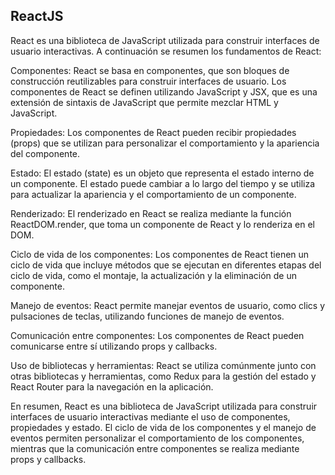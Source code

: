 


## ReactJS 

React es una biblioteca de JavaScript utilizada para construir interfaces de usuario interactivas. A continuación se resumen los fundamentos de React:

Componentes: React se basa en componentes, que son bloques de construcción reutilizables para construir interfaces de usuario. Los componentes de React se definen utilizando JavaScript y JSX, que es una extensión de sintaxis de JavaScript que permite mezclar HTML y JavaScript.

Propiedades: Los componentes de React pueden recibir propiedades (props) que se utilizan para personalizar el comportamiento y la apariencia del componente.

Estado: El estado (state) es un objeto que representa el estado interno de un componente. El estado puede cambiar a lo largo del tiempo y se utiliza para actualizar la apariencia y el comportamiento de un componente.

Renderizado: El renderizado en React se realiza mediante la función ReactDOM.render, que toma un componente de React y lo renderiza en el DOM.

Ciclo de vida de los componentes: Los componentes de React tienen un ciclo de vida que incluye métodos que se ejecutan en diferentes etapas del ciclo de vida, como el montaje, la actualización y la eliminación de un componente.

Manejo de eventos: React permite manejar eventos de usuario, como clics y pulsaciones de teclas, utilizando funciones de manejo de eventos.

Comunicación entre componentes: Los componentes de React pueden comunicarse entre sí utilizando props y callbacks.

Uso de bibliotecas y herramientas: React se utiliza comúnmente junto con otras bibliotecas y herramientas, como Redux para la gestión del estado y React Router para la navegación en la aplicación.

En resumen, React es una biblioteca de JavaScript utilizada para construir interfaces de usuario interactivas mediante el uso de componentes, propiedades y estado. El ciclo de vida de los componentes y el manejo de eventos permiten personalizar el comportamiento de los componentes, mientras que la comunicación entre componentes se realiza mediante props y callbacks.


